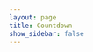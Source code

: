 ```yaml
---
layout: page
title: Countdown
show_sidebar: false
---
```


<!-- Display the countdown timer in an element -->
<div style="display : flex; justify-content : center;">
    <p style="font-size: 40px; font-weight: bold;" id="countdown"></p>
</div>

<script>
// Set the date we're counting down to
var countDownDate = new Date("Sep 16, 2022 18:30:00").getTime();

// Update the count down every 1 second
var x = setInterval(function() {

  // Get today's date and time
  var now = new Date().getTime();

  // Find the distance between now and the count down date
  var distance = countDownDate - now;

  // Time calculations for days, hours, minutes and seconds
  var days = Math.floor(distance / (1000 * 60 * 60 * 24));
  var hours = Math.floor((distance % (1000 * 60 * 60 * 24)) / (1000 * 60 * 60));
  var minutes = Math.floor((distance % (1000 * 60 * 60)) / (1000 * 60));
  var seconds = Math.floor((distance % (1000 * 60)) / 1000);

  // Display the result in the element with id="demo"
  document.getElementById("countdown").innerHTML = days + "d " + hours + "h "
  + minutes + "m " + seconds + "s ";

  // If the count down is finished, write some text
  if (distance < 0) {
    clearInterval(x);
    document.getElementById("countdown").innerHTML = "Finally. My Quest is Complete";
  }
}, 1000);
</script>

